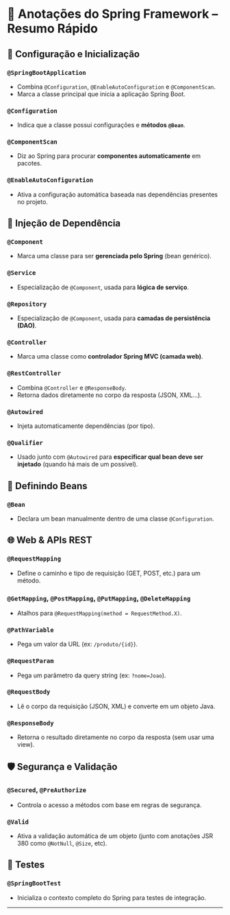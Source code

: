 ﻿# 📌 Anotações do Spring Framework – Resumo Rápido

## 🔧 Configuração e Inicialização

### `@SpringBootApplication`
- Combina `@Configuration`, `@EnableAutoConfiguration` e `@ComponentScan`.
- Marca a classe principal que inicia a aplicação Spring Boot.

### `@Configuration`
- Indica que a classe possui configurações e **métodos `@Bean`**.

### `@ComponentScan`
- Diz ao Spring para procurar **componentes automaticamente** em pacotes.

### `@EnableAutoConfiguration`
- Ativa a configuração automática baseada nas dependências presentes no projeto.


## 🧱 Injeção de Dependência

### `@Component`
- Marca uma classe para ser **gerenciada pelo Spring** (bean genérico).

### `@Service`
- Especialização de `@Component`, usada para **lógica de serviço**.

### `@Repository`
- Especialização de `@Component`, usada para **camadas de persistência (DAO)**.

### `@Controller`
- Marca uma classe como **controlador Spring MVC (camada web)**.

### `@RestController`
- Combina `@Controller` e `@ResponseBody`.
- Retorna dados diretamente no corpo da resposta (JSON, XML...).

### `@Autowired`
- Injeta automaticamente dependências (por tipo).

### `@Qualifier`
- Usado junto com `@Autowired` para **especificar qual bean deve ser injetado** (quando há mais de um possível).


## 🌱 Definindo Beans

### `@Bean`
- Declara um bean manualmente dentro de uma classe `@Configuration`.


## 🌐 Web & APIs REST

### `@RequestMapping`
- Define o caminho e tipo de requisição (GET, POST, etc.) para um método.

### `@GetMapping`, `@PostMapping`, `@PutMapping`, `@DeleteMapping`
- Atalhos para `@RequestMapping(method = RequestMethod.X)`.

### `@PathVariable`
- Pega um valor da URL (ex: `/produto/{id}`).

### `@RequestParam`
- Pega um parâmetro da query string (ex: `?nome=Joao`).

### `@RequestBody`
- Lê o corpo da requisição (JSON, XML) e converte em um objeto Java.

### `@ResponseBody`
- Retorna o resultado diretamente no corpo da resposta (sem usar uma view).

## 🛡️ Segurança e Validação

### `@Secured`, `@PreAuthorize`
- Controla o acesso a métodos com base em regras de segurança.

### `@Valid`
- Ativa a validação automática de um objeto (junto com anotações JSR 380 como `@NotNull`, `@Size`, etc).


## 🧪 Testes

### `@SpringBootTest`
- Inicializa o contexto completo do Spring para testes de integração.

---

